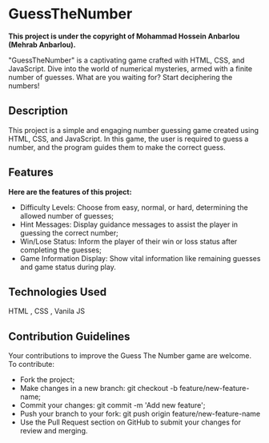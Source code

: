 # GuessTheNumber

**This project is under the copyright of Mohammad Hossein Anbarlou (Mehrab Anbarlou).**

"GuessTheNumber" is a captivating game crafted with HTML, CSS, and JavaScript. Dive into the world of numerical mysteries, armed with a finite number of guesses. What are you waiting for? Start deciphering the numbers!

## Description

This project is a simple and engaging number guessing game created using HTML, CSS, and JavaScript. In this game, the user is required to guess a number, and the program guides them to make the correct guess.

## Features

**Here are the features of this project:**

<ul>
  <li>Difficulty Levels: Choose from easy, normal, or hard, determining the allowed number of guesses;</li>
  <li>Hint Messages: Display guidance messages to assist the player in guessing the correct number;</li>
  <li>Win/Lose Status: Inform the player of their win or loss status after completing the guesses;</li>
  <li>Game Information Display: Show vital information like remaining guesses and game status during play.</li>
</ul>

## Technologies Used

HTML , CSS , Vanila JS

## Contribution Guidelines

Your contributions to improve the Guess The Number game are welcome. To contribute:

<ul>
    <li>Fork the project;</li>
    <li>Make changes in a new branch: git checkout -b feature/new-feature-name;</li>
    <li>Commit your changes: git commit -m 'Add new feature';</li>
    <li>Push your branch to your fork: git push origin feature/new-feature-name</li>
    <li>Use the Pull Request section on GitHub to submit your changes for review and merging.</li>
</ul>